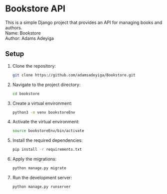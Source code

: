 # Bookstore API

This is a simple Django project that provides an API for managing books and authors.
<br>Name: Bookstore
<br>Author: Adams Adeyiga

## Setup

1. Clone the repository:
   ```bash
   git clone https://github.com/adamsadeyiga/Bookstore.git

2. Navigate to the project directory:
    ```bash
    cd bookstore

3. Create a virtual environment:
    ```bash
    python3 -m venv bookstoreEnv
4. Activate the virtual environment:
    ```bash 
    source bookstoreEnv/bin/activate

5. Install the required dependencies:
    ```bash
    pip install -r requirements.txt

6. Apply the migrations:
    ```bash 
    python manage.py migrate

7. Run the development server:
    ```bash
    python manage.py runserver

